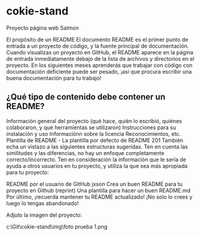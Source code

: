 # cokie-stand

Proyecto página web Salmon

El propósito de un README
El documento README es el primer punto de entrada a un proyecto de código, y la fuente principal de documentación. Cuando visualizas un proyecto en GitHub, el README aparece en la página de entrada inmediatamente debajo de la lista de archivos y directorios en el proyecto. En los siguientes meses aprenderás que trabajar con código con documentación deficiente puede ser pesado, ¡así que procura escribir una buena documentación para tu trabajo!

## ¿Qué tipo de contenido debe contener un README?

Información general del proyecto (qué hace, quién lo escribió, quiénes colaboraron, y qué herramientas se utilizaron)
Instrucciones para su instalación y uso
Informaciónn sobre la licencia
Reconocimientos, etc.
Plantilla de README - La plantilla por defecto de README 201
También echa un vistazo a las siguientes estructuras sugeridas. Ten en cuenta las similitudes y las diferencias, no hay un enfoque completamente correcto/incorrecto. Ten en consideración la información que le sería de ayuda a otros usuarios en tu proyecto, y utiliza la que sea más apropiada para tu proyecto:

README por el usuario de GitHub jxson
Crea un buen README para tu proyecto en Github (reprint)
Una plantilla para hacer un buen README.md
Por último, ¡recuerda mantener tu README actualizado! ¡No solo lo crees y luego lo tengas abandonado!

Adjuto la imagen del proyecto:

c:\Git\cokie-stand\img\foto prueba 1.png